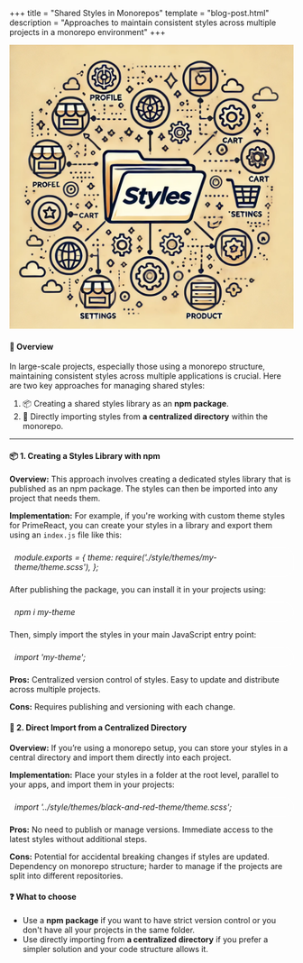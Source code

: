 +++
title = "Shared Styles in Monorepos"
template = "blog-post.html"
description = "Approaches to maintain consistent styles across multiple projects in a monorepo environment"
+++

![blog-cover](/images/blog/2024-09-01/shared-styles-monorepo.webp)

<h4><b>🤔 Overview</b></h4>

In large-scale projects, especially those using a monorepo structure, maintaining consistent styles across multiple applications is crucial. Here are two key approaches for managing shared styles:

1. 📦 Creating a shared styles library as an <b>npm package</b>.
2. 🔗 Directly importing styles from <b>a centralized directory</b> within the monorepo.

---

<h4><b>📦 1. Creating a Styles Library with npm</b></h4>

<b>Overview:</b> This approach involves creating a dedicated styles library that is published as an npm package. The styles can then be imported into any project that needs them.

<b>Implementation:</b> For example, if you're working with custom theme styles for PrimeReact, you can create your styles in a library and export them using an `index.js` file like this:

<div style="border: 1px solid white; font-style: italic; border-radius: 1rem; padding: 0.5rem; margin: 10px 0">
module.exports = {
    theme: require('./style/themes/my-theme/theme.scss'),
};
</div>

After publishing the package, you can install it in your projects using:
<div style="border: 1px solid white; font-style: italic; border-radius: 1rem; padding: 0.5rem; margin: 10px 0">
npm i my-theme
</div>

Then, simply import the styles in your main JavaScript entry point:
<div style="border: 1px solid white; font-style: italic; border-radius: 1rem; padding: 0.5rem; margin: 10px 0">
import 'my-theme';
</div>

<b>Pros:</b>
Centralized version control of styles.
Easy to update and distribute across multiple projects.

<b>Cons:</b>
Requires publishing and versioning with each change.

<h4><b>🔗 2. Direct Import from a Centralized Directory</b></h4>

<b>Overview:</b> If you’re using a monorepo setup, you can store your styles in a central directory and import them directly into each project.

<b>Implementation:</b> Place your styles in a folder at the root level, parallel to your apps, and import them in your projects:

<div style="border: 1px solid white; font-style: italic; border-radius: 1rem; padding: 0.5rem; margin: 10px 0">
import '../style/themes/black-and-red-theme/theme.scss';
</div>

<b>Pros:</b>
No need to publish or manage versions.
Immediate access to the latest styles without additional steps.

<b>Cons:</b>
Potential for accidental breaking changes if styles are updated.
Dependency on monorepo structure; harder to manage if the projects are split into different repositories.

<h4><b>❓ What to choose</b></h4>

- Use a <b>npm package</b> if you want to have strict version control or you don't have all your projects in the same folder.
- Use directly importing from <b>a centralized directory</b> if you prefer a simpler solution and your code structure allows it.